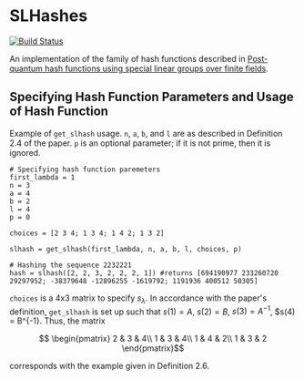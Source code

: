 # SLHashes

[![Build Status](https://github.com/ZeeZedZhi/SLHashes.jl/actions/workflows/CI.yml/badge.svg?branch=main)](https://github.com/ZeeZedZhi/SLHashes.jl/actions/workflows/CI.yml?query=branch%3Amain)

An implementation of the family of hash functions described in [Post-quantum hash functions using special linear groups over finite fields](https://eprint.iacr.org/2022/896).

## Specifying Hash Function Parameters and Usage of Hash Function
Example of ```get_slhash``` usage. ```n```, ```a```, ```b```, and ```l``` are as described in Definition 2.4 of the paper. ```p``` is an optional parameter; if it is not prime, then it is ignored.
```
# Specifying hash function paremeters
first_lambda = 1
n = 3
a = 4
b = 2
l = 4
p = 0

choices = [2 3 4; 1 3 4; 1 4 2; 1 3 2]

slhash = get_slhash(first_lambda, n, a, b, l, choices, p)

# Hashing the sequence 2232221
hash = slhash([2, 2, 3, 2, 2, 2, 1]) #returns [694190977 233260720 29297952; -38379648 -12896255 -1619792; 1191936 400512 50305]
```

```choices``` is a 4x3 matrix to specify $s_\lambda$. In accordance with the paper's definition, ```get_slhash``` is set up such that $s(1) = A$, $s(2) = B$, $s(3) = A^{-1}$, $s(4) = B^{-1}. Thus, the matrix 
```math
  \begin{pmatrix}
    2 & 3 & 4\\
    1 & 3 & 4\\
    1 & 4 & 2\\
    1 & 3 & 2
  \end{pmatrix}
```
corresponds with the example given in Definition 2.6.
